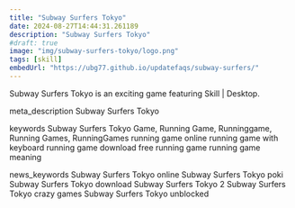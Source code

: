 ```yaml
---
title: "Subway Surfers Tokyo"
date: 2024-08-27T14:44:31.261189
description: "Subway Surfers Tokyo"
#draft: true
image: "img/subway-surfers-tokyo/logo.png"
tags: [skill]
embedUrl: "https://ubg77.github.io/updatefaqs/subway-surfers/"
---
```


Subway Surfers Tokyo is an exciting game featuring Skill | Desktop.

meta_description
Subway Surfers Tokyo


keywords
Subway Surfers Tokyo Game, Running Game, Runninggame, Running Games, RunningGames running game online running game with keyboard running game download free running game running game meaning


news_keywords
Subway Surfers Tokyo online Subway Surfers Tokyo poki Subway Surfers Tokyo download Subway Surfers Tokyo 2 Subway Surfers Tokyo crazy games Subway Surfers Tokyo unblocked
